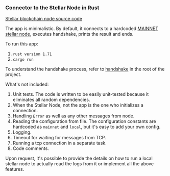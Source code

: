 
### Connector to the Stellar Node in Rust

[Stellar blockchain node source code](
https://github.com/stellar/stellar-core)

The app is minimalistic. By default, it connects to a hardcoded [MAINNET stellar node](https://stellarbeat.io/nodes/GAAV2GCVFLNN522ORUYFV33E76VPC22E72S75AQ6MBR5V45Z5DWVPWEU?center=1), executes handshake, prints the result and ends.

To run this app:
1. `rust version 1.71`
2. `cargo run`

To understand the handshake process, refer to [handshake](handshake.md) in the root of the project.

What's not included:
1. Unit tests. The code is written to be easily unit-tested because it eliminates all random dependencies.
2. When the Stellar Node, not the app is the one who initializes a connection.
2. Handling `Error` as well as any other messages from node.
3. Reading the configuration from file. The configuration constants are hardcoded as `mainnet` and `local`, but it's easy to add your own config.
4. Logging.
5. Timeout for waiting for messages from TCP.
6. Running a tcp connection in a separate task.
7. Code comments.

Upon request, it's possible to provide the details on how to run a local stellar node to actually read the logs from it or implement all the above features.